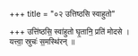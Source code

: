 +++
title = "०२ उत्तिष्ठसि स्वाहुतो"

+++
उत्ति॑ष्ठसि॒ स्वा॑हुतो घृ॒तानि॒ प्रति॑ मोदसे ।  
यत्त्वा॒ स्रुचः॑ स॒मस्थि॑रन् ॥